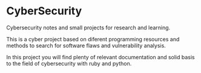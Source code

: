 # CyberSecurity
Cybersecurity notes and small projects for research and learning.

This is a cyber project based on diferent programming resources and methods
to search for software flaws and vulnerability analysis.

In this project you will find plenty of relevant documentation and solid
basis to the field of cybersecurity with ruby and python.
